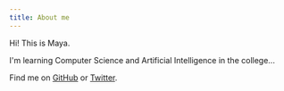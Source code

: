 ```yaml
---
title: About me
---
```


Hi! This is Maya.

I'm learning Computer Science and Artificial Intelligence in the college...

Find me on [GitHub](https://github.com/liumy-lay) or [Twitter](https://x.com/Silencelay1007).
